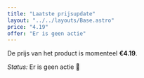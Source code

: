 ```yaml
---
title: "Laatste prijsupdate"
layout: "../../layouts/Base.astro"
price: "4.19"
offer: "Er is geen actie"
---
```


De prijs van het product is momenteel **€4.19**.

_Status:_ Er is geen actie 🎉
